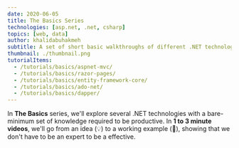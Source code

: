 ```yaml
---
date: 2020-06-05
title: The Basics Series
technologies: [asp.net, .net, csharp]
topics: [web, data]
author: khalidabuhakmeh
subtitle: A set of short basic walkthroughs of different .NET technologies
thumbnail: ./thumbnail.png
tutorialItems:
  - /tutorials/basics/aspnet-mvc/
  - /tutorials/basics/razor-pages/
  - /tutorials/basics/entity-framework-core/
  - /tutorials/basics/ado-net/
  - /tutorials/basics/dapper/
---
```


In **The Basics** series, we'll explore several .NET technologies with a bare-minimum set of knowledge required to be productive. In **1 to 3 minute videos**, we'll go from an idea (💡) to a working example (🎉), showing that we don't have to be an expert to be a effective.
